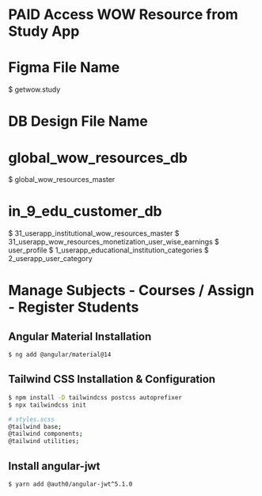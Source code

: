 # PAID Access WOW Resource from Study App

# Figma File Name

$ getwow.study

# DB Design File Name

# global_wow_resources_db

$ global_wow_resources_master

# in_9_edu_customer_db

$ 31_userapp_institutional_wow_resources_master
$ 31_userapp_wow_resources_monetization_user_wise_earnings
$ user_profile
$ 1_userapp_educational_institution_categories
$ 2_userapp_user_category

# Manage Subjects - Courses / Assign - Register Students

## Angular Material Installation

```bash
$ ng add @angular/material@14
```

## Tailwind CSS Installation & Configuration

```bash
$ npm install -D tailwindcss postcss autoprefixer
$ npx tailwindcss init

# styles.scss
@tailwind base;
@tailwind components;
@tailwind utilities;
```

## Install angular-jwt

```bash
$ yarn add @auth0/angular-jwt^5.1.0
```
